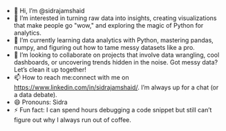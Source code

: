 - 👋 Hi, I’m @sidrajamshaid
- 👀 I’m interested in turning raw data into insights, creating visualizations that make people go "wow," and exploring the magic of Python for analytics.
- 🌱 I’m currently learning data analytics with Python, mastering pandas, numpy, and figuring out how to tame messy datasets like a pro.
- 💞️ I’m looking to collaborate on projects that involve data wrangling, cool dashboards, or uncovering trends hidden in the noise. Got messy data? Let’s clean it up together!
- 📫 How to reach me:connect with me on https://www.linkedin.com/in/sidrajamshaid/. I’m always up for a chat (or a data debate).
- 😄 Pronouns: Sidra
- ⚡ Fun fact: I can spend hours debugging a code snippet but still can’t figure out why I always run out of coffee.

<!---
sidrajamshaid/sidrajamshaid is a ✨ special ✨ repository because its `README.md` (this file) appears on your GitHub profile.
You can click the Preview link to take a look at your changes.
--->
